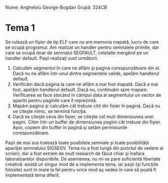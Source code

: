 Nume: Angheloiu George-Bogdan
Grupă: 324CB

# Tema 1

Se rulează un fişier de tip ELF care nu are memoria mapată, lucru de care se ocupă programul. Am realizat un handler pentru
semnalele primite, dar care se ocupă doar de semnalul SEGFAULT, celelalte mergând pe un handler default. Paşii realizaţi sunt următorii:

1. Calculăm segmentul în care ne aflăm şi pagina corespunzătoare din el. Dacă nu ne aflăm într-unul dintre segmentele valide,
apelăm handlerul default.
2. Verificăm dacă pagina la care ne aflăm a mai fost mapată. Dacă a mai fost, apelăm handlerul default. Dacă nu, continuăm spre mapare.
Verificarea se face stocând în câmpul data al segmentului un vector de aparitii pentru paginile care îl reprezintă.
3. Mapăm pagina şi calculăm cât trebuie citit din fisier în pagină. Dacă nu se citeşte nimic, se termină funcţia.
4. Dacă se citeşte ceva din fişier, se citeşte cel mult dimensiunea unei pagini. Citim într-un buffer de dimensiunea paginii
cât trebuie din fişier. Apoi, copiem din buffer în pagină şi setăm permisiunile corespunzătoare.

Paşii de mai sus tratează toate posibilele semnale şi toate posibilităţii apariţiei semnalului SIGSEGV. Tema nu a fost lungă din punctul
de vedere al scrierii, dar a fost extrem de mult research de făcut chiar şi înafara laboratoarelor disponibile. De asemenea, nu mi se pare
suficientă libertate creativă: există un singur mod de a implementa tema, iar paşii (şi funcţiile folosite) sunt în mare la fel pentru
orice mod aş vedea în care să poată fi implementată tema diferit.